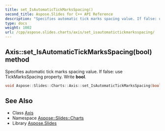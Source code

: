 ```yaml
---
title: set_IsAutomaticTickMarksSpacing()
second_title: Aspose.Slides for C++ API Reference
description: "Specifies automatic tick marks spacing value. If false: use TickMarksSpacing property. Write bool."
type: docs
weight: 1002
url: /cpp/aspose.slides.charts/axis/set_isautomatictickmarksspacing/
---
```

## Axis::set_IsAutomaticTickMarksSpacing(bool) method


Specifies automatic tick marks spacing value. If false: use TickMarksSpacing property. Write **bool**.

```cpp
void Aspose::Slides::Charts::Axis::set_IsAutomaticTickMarksSpacing(bool value) override
```

## See Also

* Class [Axis](./)
* Namespace [Aspose::Slides::Charts](../)
* Library [Aspose.Slides](../../)